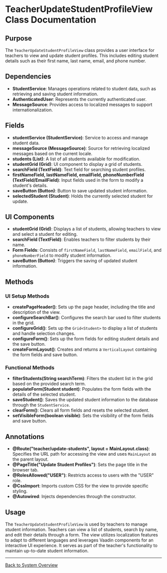 # TeacherUpdateStudentProfileView Class Documentation

## Purpose

The `TeacherUpdateStudentProfileView` class provides a user interface for teachers to view and update student profiles. This includes editing student details such as their first name, last name, email, and phone number.

## Dependencies

- **StudentService**: Manages operations related to student data, such as retrieving and saving student information.
- **AuthenticatedUser**: Represents the currently authenticated user.
- **MessageSource**: Provides access to localized messages to support internationalization.

## Fields

- **studentService (StudentService)**: Service to access and manage student data.
- **messageSource (MessageSource)**: Source for retrieving localized messages based on the current locale.
- **students (List<Student>)**: A list of all students available for modification.
- **studentGrid (Grid<Student>)**: UI component to display a grid of students.
- **searchField (TextField)**: Text field for searching student profiles.
- **firstNameField, lastNameField, emailField, phoneNumberField (TextField/EmailField)**: Input fields used in the form to modify a student's details.
- **saveButton (Button)**: Button to save updated student information.
- **selectedStudent (Student)**: Holds the currently selected student for update.

## UI Components

- **studentGrid (Grid<Student>)**: Displays a list of students, allowing teachers to view and select a student for editing.
- **searchField (TextField)**: Enables teachers to filter students by their name.
- **Form Fields**: Consists of `firstNameField`, `lastNameField`, `emailField`, and `phoneNumberField` to modify student information.
- **saveButton (Button)**: Triggers the saving of updated student information.

## Methods

### UI Setup Methods

- **createPageHeader()**: Sets up the page header, including the title and description of the view.
- **configureSearchBar()**: Configures the search bar used to filter students in the grid.
- **configureGrid()**: Sets up the `Grid<Student>` to display a list of students and handle selection changes.
- **configureForm()**: Sets up the form fields for editing student details and the save button.
- **createFormLayout()**: Creates and returns a `VerticalLayout` containing the form fields and save button.

### Functional Methods

- **filterStudents(String searchTerm)**: Filters the student list in the grid based on the provided search term.
- **populateForm(Student student)**: Populates the form fields with the details of the selected student.
- **saveStudent()**: Saves the updated student information to the database through the `StudentService`.
- **clearForm()**: Clears all form fields and resets the selected student.
- **setVisibleForm(boolean visible)**: Sets the visibility of the form fields and save button.

## Annotations

- **@Route("teacher/update-students", layout = MainLayout.class)**: Specifies the URL path for accessing the view and uses `MainLayout` as the parent layout.
- **@PageTitle("Update Student Profiles")**: Sets the page title in the browser tab.
- **@RolesAllowed("USER")**: Restricts access to users with the "USER" role.
- **@CssImport**: Imports custom CSS for the view to provide specific styling.
- **@Autowired**: Injects dependencies through the constructor.

## Usage

The `TeacherUpdateStudentProfileView` is used by teachers to manage student information. Teachers can view a list of students, search by name, and edit their details through a form. The view utilizes localization features to adapt to different languages and leverages Vaadin components for an interactive UI experience. It serves as part of the teacher's functionality to maintain up-to-date student information.

---

[Back to System Overview](../../system-overview.md)